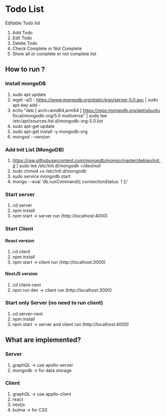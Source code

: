 # Todo List
Editable Todo list
  1. Add Todo
  2. Edit Todo
  3. Delete Todo
  4. Check Complete or Not Complete
  5. Show all or complete or not complete list

## How to run ?
### Install mongoDB
  1. sudo apt update
  2. wget -qO - https://www.mongodb.org/static/pgp/server-5.0.asc | sudo apt-key add -
  3. echo "deb [ arch=amd64,arm64 ] https://repo.mongodb.org/apt/ubuntu focal/mongodb-org/5.0 multiverse" | sudo tee /etc/apt/sources.list.d/mongodb-org-5.0.list
  4. sudo apt-get update
  5. sudo apt-get install -y mongodb-org
  6. mongod --version

### Add Init List (MongoDB)
  1. https://raw.githubusercontent.com/mongodb/mongo/master/debian/init.d | sudo tee /etc/init.d/mongodb >/dev/null
  2. sudo chmod +x /etc/init.d/mongodb
  3. sudo service mongodb start
  4. mongo --eval 'db.runCommand({ connectionStatus: 1 })'

### Start server
  1. cd server
  2. npm install
  3. npm start -> server run (http://localhost:4000)

### Start Client
#### React version
  1. cd client
  2. npm install
  3. npm start -> client run (http://localhost:3000)
#### NextJS version
  1. cd client-next
  2. npm run dev -> client run (http://localhost:3000)

### Start only Server (no need to run client)
  1. cd server-next
  2. npm install
  3. npm start -> server and client run (http://localhost:4000)

## What are implemented?

### Server
  1. graphQL -> use apollo-server
  2. mongodb -> for data storage

### Client
  1. graphQL -> use appllo-client
  2. react
  3. nextjs
  4. bulma -> for CSS
  
  
  


  

